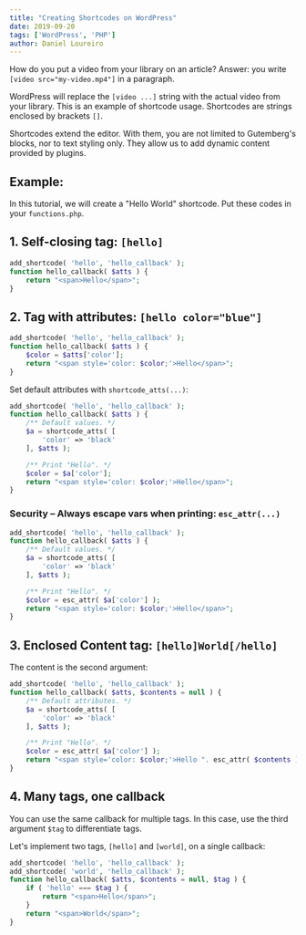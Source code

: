 ```yaml
---
title: "Creating Shortcodes on WordPress"
date: 2019-09-20
tags: ['WordPress', 'PHP']
author: Daniel Loureiro
---
```

How do you put a video from your library on an article? Answer: you write `[video src="my-video.mp4"]` in a paragraph.

WordPress will replace the `[video ...]` string with the actual video from your library. This is an example of shortcode usage. Shortcodes are strings enclosed by brackets `[]`.
<!-- more -->

Shortcodes extend the editor. With them, you are not limited to Gutemberg's blocks, nor to text styling only. They allow us to add dynamic content provided by plugins.

## Example:

In this tutorial, we will create a "Hello World" shortcode. Put these codes in your `functions.php`.

## 1. Self-closing tag: `[hello]`

```php
add_shortcode( 'hello', 'hello_callback' );
function hello_callback( $atts ) {
    return "<span>Hello</span>";
}
```

## 2. Tag with attributes: `[hello color="blue"]`

```php
add_shortcode( 'hello', 'hello_callback' );
function hello_callback( $atts ) {
    $color = $atts['color'];
    return "<span style='color: $color;'>Hello</span>";
}
```

Set default attributes with `shortcode_atts(...)`:

```php
add_shortcode( 'hello', 'hello_callback' );
function hello_callback( $atts ) {
    /** Default values. */
    $a = shortcode_atts( [
        'color' => 'black'
    ], $atts );

    /** Print "Hello". */
    $color = $a['color'];
    return "<span style='color: $color;'>Hello</span>";
}
```

### Security – Always escape vars when printing: `esc_attr(...)`

```php
add_shortcode( 'hello', 'hello_callback' );
function hello_callback( $atts ) {
    /** Default values. */
    $a = shortcode_atts( [
        'color' => 'black'
    ], $atts );

    /** Print "Hello". */
    $color = esc_attr( $a['color'] );
    return "<span style='color: $color;'>Hello</span>";
}
```

## 3. Enclosed Content tag: `[hello]World[/hello]`

The content is the second argument:

```php
add_shortcode( 'hello', 'hello_callback' );
function hello_callback( $atts, $contents = null ) {
    /** Default attributes. */
    $a = shortcode_atts( [
        'color' => 'black'
    ], $atts );

    /** Print "Hello". */
    $color = esc_attr( $a['color'] );
    return "<span style='color: $color;'>Hello ". esc_attr( $contents )."</span>";
}
```

## 4. Many tags, one callback

You can use the same callback for multiple tags. In this case, use the third argument `$tag` to differentiate tags.

Let's implement two tags, `[hello]` and `[world]`, on a single callback:

```php
add_shortcode( 'hello', 'hello_callback' );
add_shortcode( 'world', 'hello_callback' );
function hello_callback( $atts, $contents = null, $tag ) {
    if ( 'hello' === $tag ) {
        return "<span>Hello</span>";
    }
    return "<span>World</span>";
}
```
